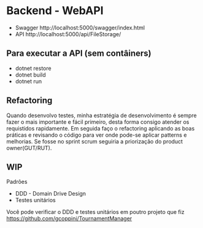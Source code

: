 # Backend - WebAPI
- Swagger			http://localhost:5000/swagger/index.html
- API				http://localhost:5000/api/FileStorage/


## Para executar a API (sem contâiners)
- dotnet restore
- dotnet build
- dotnet run

## Refactoring
Quando desenvolvo testes, minha estratégia de desenvolvimento é sempre fazer o mais importante e fácil primeiro, desta forma consigo atender os requistidos rapidamente. Em seguida faço o refactoring aplicando as boas  práticas e revisando o código para ver onde pode-se aplicar patterns e melhorias.
Se fosse no sprint scrum seguiria a priorização do product owner(GUT/RUT).

## WIP
Padrões
- DDD - Domain Drive Design 
- Testes unitários

Você pode verificar o DDD e testes unitários em poutro projeto que fiz
https://github.com/gcoppini/TournamentManager

